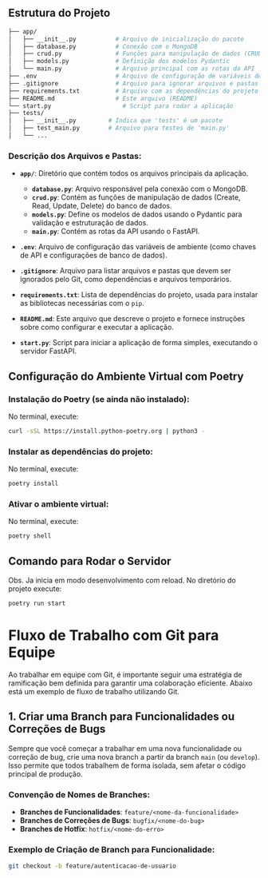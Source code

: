 ## Estrutura do Projeto
```bash
├── app/
│   ├── __init__.py           # Arquivo de inicialização do pacote
│   ├── database.py           # Conexão com o MongoDB
│   ├── crud.py               # Funções para manipulação de dados (CRUD)
│   ├── models.py             # Definição dos modelos Pydantic
│   └── main.py               # Arquivo principal com as rotas da API
├── .env                      # Arquivo de configuração de variáveis de ambiente
├── .gitignore                # Arquivo para ignorar arquivos e pastas no Git
├── requirements.txt          # Arquivo com as dependências do projeto
├── README.md                 # Este arquivo (README)
└── start.py                    # Script para rodar a aplicação
├── tests/
│   ├── __init__.py         # Indica que 'tests' é um pacote
│   ├── test_main.py        # Arquivo para testes de 'main.py'
│   └── ... 
```
### Descrição dos Arquivos e Pastas:

- **`app/`**: Diretório que contém todos os arquivos principais da aplicação.
  - **`database.py`**: Arquivo responsável pela conexão com o MongoDB.
  - **`crud.py`**: Contém as funções de manipulação de dados (Create, Read, Update, Delete) do banco de dados.
  - **`models.py`**: Define os modelos de dados usando o Pydantic para validação e estruturação de dados.
  - **`main.py`**: Contém as rotas da API usando o FastAPI.
  
- **`.env`**: Arquivo de configuração das variáveis de ambiente (como chaves de API e configurações de banco de dados).

- **`.gitignore`**: Arquivo para listar arquivos e pastas que devem ser ignorados pelo Git, como dependências e arquivos temporários.

- **`requirements.txt`**: Lista de dependências do projeto, usada para instalar as bibliotecas necessárias com o `pip`.

- **`README.md`**: Este arquivo que descreve o projeto e fornece instruções sobre como configurar e executar a aplicação.

- **`start.py`**: Script para iniciar a aplicação de forma simples, executando o servidor FastAPI.



## Configuração do Ambiente Virtual com Poetry

### Instalação do Poetry (se ainda não instalado):

No terminal, execute:

```bash
curl -sSL https://install.python-poetry.org | python3 -
```

### Instalar as dependências do projeto:

No terminal, execute:
```bash
poetry install
```
### Ativar o ambiente virtual:

No terminal, execute:
```bash
poetry shell
```
## Comando para Rodar o Servidor

Obs. Ja inicia em modo desenvolvimento com reload. 
No diretório do projeto execute:
```bash
poetry run start
```
# Fluxo de Trabalho com Git para Equipe

Ao trabalhar em equipe com Git, é importante seguir uma estratégia de ramificação bem definida para garantir uma colaboração eficiente. Abaixo está um exemplo de fluxo de trabalho utilizando Git.

## 1. Criar uma Branch para Funcionalidades ou Correções de Bugs

Sempre que você começar a trabalhar em uma nova funcionalidade ou correção de bug, crie uma nova branch a partir da branch `main` (ou `develop`). Isso permite que todos trabalhem de forma isolada, sem afetar o código principal de produção.

### Convenção de Nomes de Branches:
- **Branches de Funcionalidades**: `feature/<nome-da-funcionalidade>`
- **Branches de Correções de Bugs**: `bugfix/<nome-do-bug>`
- **Branches de Hotfix**: `hotfix/<nome-do-erro>`

### Exemplo de Criação de Branch para Funcionalidade:

```bash
git checkout -b feature/autenticacao-de-usuario
```
